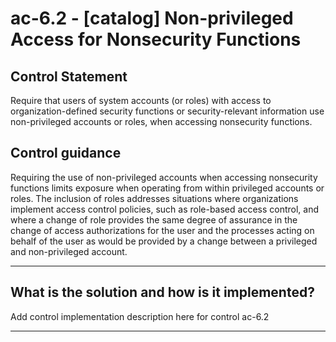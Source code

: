 # ac-6.2 - \[catalog\] Non-privileged Access for Nonsecurity Functions

## Control Statement

Require that users of system accounts (or roles) with access to organization-defined security functions or security-relevant information use non-privileged accounts or roles, when accessing nonsecurity functions.

## Control guidance

Requiring the use of non-privileged accounts when accessing nonsecurity functions limits exposure when operating from within privileged accounts or roles. The inclusion of roles addresses situations where organizations implement access control policies, such as role-based access control, and where a change of role provides the same degree of assurance in the change of access authorizations for the user and the processes acting on behalf of the user as would be provided by a change between a privileged and non-privileged account.

______________________________________________________________________

## What is the solution and how is it implemented?

Add control implementation description here for control ac-6.2

______________________________________________________________________

